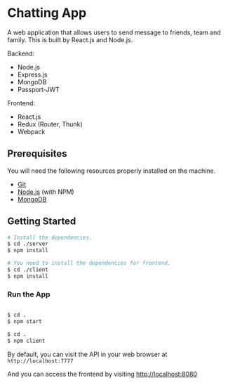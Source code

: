 # Chatting App

A web application that allows users to send message to friends, team and family. This is built by React.js and Node.js.

Backend:

* Node.js
* Express.js
* MongoDB
* Passport-JWT

Frontend:

* React.js
* Redux (Router, Thunk)
* Webpack

## Prerequisites

You will need the following resources properly installed on the machine.

* [Git](https://git-scm.com)
* [Node.js](https://nodejs.org) (with NPM)
* [MongoDB](https://www.mongodb.com)

## Getting Started

```bash
# Install the dependencies.
$ cd ./server
$ npm install

# You need to install the dependencies for frontend.
$ cd ./client
$ npm install
```

### Run the App

```bash

$ cd .
$ npm start

$ cd .
$ npm client

```

By default, you can visit the API in your web browser at `http://localhost:7777`

And you can access the frontend by visiting [http://localhost:8080](http://localhost:8080)